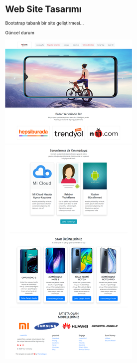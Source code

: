 # Web Site Tasarımı

Bootstrap tabanlı bir site geliştirmesi...

Güncel durum

![Alt text](/17-04-2021.png?raw=true "Title")
